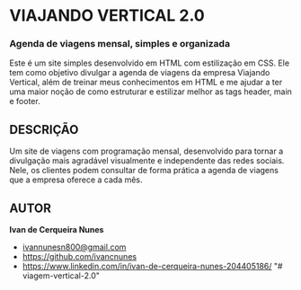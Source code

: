 # VIAJANDO VERTICAL 2.0
### Agenda de viagens mensal, simples e organizada
Este é um site simples desenvolvido em HTML com estilização em CSS. Ele tem como objetivo divulgar a agenda de viagens da empresa Viajando Vertical, além de treinar meus conhecimentos em HTML e me ajudar a ter uma maior noção de como estruturar e estilizar melhor as tags header, main e footer.

## DESCRIÇÃO
Um site de viagens com programação mensal, desenvolvido para tornar a divulgação mais agradável visualmente e independente das redes sociais. Nele, os clientes podem consultar de forma prática a agenda de viagens que a empresa oferece a cada mês.

## AUTOR
**Ivan de Cerqueira Nunes**
- ivannunesn800@gmail.com
- https://github.com/ivancnunes
- https://www.linkedin.com/in/ivan-de-cerqueira-nunes-204405186/
"# viagem-vertical-2.0"  
